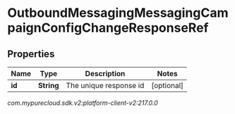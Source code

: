 # OutboundMessagingMessagingCampaignConfigChangeResponseRef


## Properties

| Name | Type | Description | Notes |
| ------------ | ------------- | ------------- | ------------- |
| **id** | **String** | The unique response id |  [optional] |




_com.mypurecloud.sdk.v2:platform-client-v2:217.0.0_
